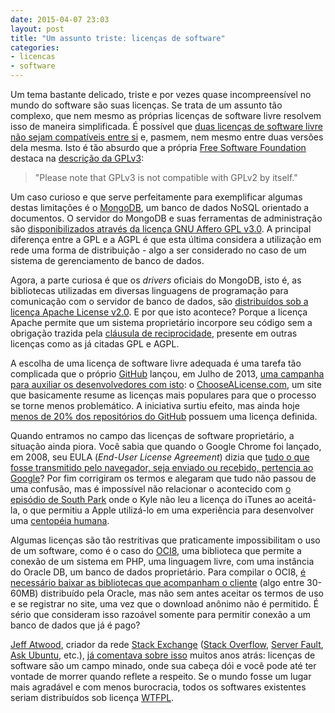 ```yaml
---
date: 2015-04-07 23:03
layout: post
title: "Um assunto triste: licenças de software"
categories:
- licencas
- software
---
```


Um tema bastante delicado, triste e por vezes quase incompreensível no mundo do software são suas licenças. Se trata de um assunto tão complexo, que nem mesmo as próprias licenças de software livre resolvem isso de maneira simplificada. É possível que [duas licenças de software livre não sejam compatíveis entre si][free-license-compatibility] e, pasmem, nem mesmo entre duas versões dela mesma. Isto é tão absurdo que a própria [Free Software Foundation][fsf] destaca na [descrição da GPLv3][gnu-gpl]:

> "Please note that GPLv3 is not compatible with GPLv2 by itself."

Um caso curioso e que serve perfeitamente para exemplificar algumas destas limitações é o [MongoDB][mongodb], um banco de dados NoSQL orientado a documentos. O servidor do MongoDB e suas ferramentas de administração são [disponibilizados através da licença GNU Affero GPL v3.0][mongodb-licensing]. A principal diferença entre a GPL e a AGPL é que esta última considera a utilização em rede uma forma de distribuição - algo a ser considerado no caso de um sistema de gerenciamento de banco de dados.

Agora, a parte curiosa é que os *drivers* oficiais do MongoDB, isto é, as bibliotecas utilizadas em diversas linguagens de programação para comunicação com o servidor de banco de dados, são [distribuídos sob a licença Apache License v2.0][mongodb-licensing]. E por que isto acontece? Porque a licença Apache permite que um sistema proprietário incorpore seu código sem a obrigação trazida pela [cláusula de reciprocidade][reciprocity], presente em outras licenças como as já citadas GPL e AGPL.

A escolha de uma licença de software livre adequada é uma tarefa tão complicada que o próprio [GitHub][github] lançou, em Julho de 2013, [uma campanha para auxiliar os desenvolvedores com isto][gh-choosealicense]: o [ChooseALicense.com][choosealicense], um site que basicamente resume as licenças mais populares para que o processo se torne menos problemático. A iniciativa surtiu efeito, mas ainda hoje [menos de 20% dos repositórios do GitHub][gh-license-stats] possuem uma licença definida.

Quando entramos no campo das licenças de software proprietário, a situação ainda piora. Você sabia que quando o Google Chrome foi lançado, em 2008, seu EULA (*End-User License Agreement*) dizia que [tudo o que fosse transmitido pelo navegador, seja enviado ou recebido, pertencia ao Google][chrome-eula]? Por fim corrigiram os termos e alegaram que tudo não passou de uma confusão, mas é impossível não relacionar o acontecido com [o episódio de South Park][humancentipad] onde o Kyle não leu a licença do iTunes ao aceitá-la, o que permitiu a Apple utilizá-lo em uma experiência para desenvolver uma [centopéia humana][human-centiped].

Algumas licenças são tão restritivas que praticamente impossibilitam o uso de um software, como é o caso do [OCI8][oci8], uma biblioteca que permite a conexão de um sistema em PHP, uma linguagem livre, com uma instância do Oracle DB, um banco de dados proprietário. Para compilar o OCI8, [é necessário baixar as bibliotecas que acompanham o cliente][oci8-requirements] (algo entre 30-60MB) distribuído pela Oracle, mas não sem antes aceitar os termos de uso e se registrar no site, uma vez que o download anônimo não é permitido. É sério que consideram isso razoável somente para permitir conexão a um banco de dados que já é pago?

[Jeff Atwood][jeff-atwood], criador da rede [Stack Exchange][stack-exchange] ([Stack Overflow][stack-overflow], [Server Fault][server-fault], [Ask Ubuntu][ask-ubuntu], etc.), [já comentava sobre isso][pick-license] muitos anos atrás: licenças de software são um campo minado, onde sua cabeça dói e você pode até ter vontade de morrer quando reflete a respeito. Se o mundo fosse um lugar mais agradável e com menos burocracia, todos os softwares existentes seriam distribuídos sob licença [WTFPL][wtfpl].

[ask-ubuntu]: http://askubuntu.com/
[choosealicense]: http://choosealicense.com/
[chrome-eula]: http://gizmodo.com/5044871/google-chrome-eula-claims-ownership-of-everything-you-create-on-chrome-from-blog-posts-to-emails
[free-license-compatibility]: https://en.wikipedia.org/wiki/GNU_General_Public_License#Compatibility_and_multi-licensing
[fsf]: https://www.fsf.org/
[gh-choosealicense]: https://github.com/blog/1530-choosing-an-open-source-license
[gh-license-stats]: https://github.com/blog/1964-open-source-license-usage-on-github-com
[github]: https://github.com/
[gnu-gpl]: https://www.gnu.org/licenses/license-list.html#GPLCompatibleLicenses
[human-centiped]: http://www.imdb.com/title/tt1467304/
[humancentipad]: https://en.wikipedia.org/wiki/HumancentiPad
[jeff-atwood]: http://blog.codinghorror.com/about-me/
[mongodb-licensing]: https://www.mongodb.org/about/licensing/
[mongodb]: https://www.mongodb.org/
[oci8-requirements]: https://php.net/manual/en/oci8.requirements.php
[oci8]: https://php.net/manual/en/intro.oci8.php
[pick-license]: http://blog.codinghorror.com/pick-a-license-any-license/
[reciprocity]: https://en.wikipedia.org/wiki/Copyleft#Reciprocity
[server-fault]: http://serverfault.com/
[stack-exchange]: http://stackexchange.com/sites
[stack-overflow]: http://stackoverflow.com/
[wtfpl]: http://www.wtfpl.net/txt/copying/
